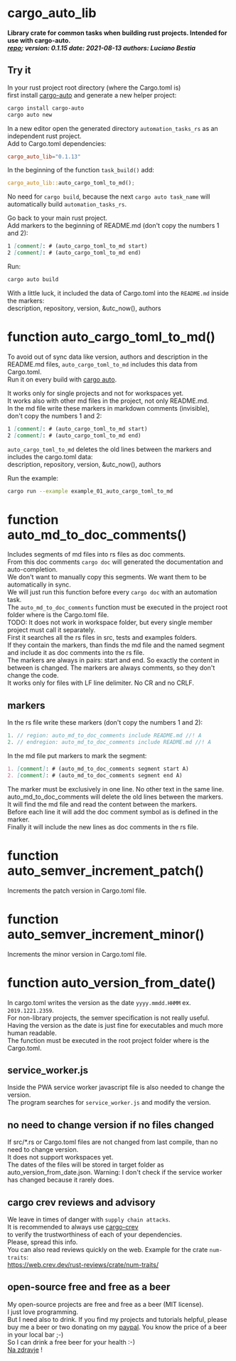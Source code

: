 [comment]: # (auto_md_to_doc_comments segment start A)

# cargo_auto_lib

[comment]: # (auto_cargo_toml_to_md start)

**Library crate for common tasks when building rust projects. Intended for use with cargo-auto.**  
***[repo](https://github.com/LucianoBestia/cargo_auto_lib); version: 0.1.15  date: 2021-08-13 authors: Luciano Bestia***  

[comment]: # (auto_cargo_toml_to_md end)

[comment]: # (auto_lines_of_code start)

[comment]: # (auto_lines_of_code end)

## Try it

In your rust project root directory (where the Cargo.toml is)  
first install [cargo-auto](https://crates.io/crates/cargo-auto) and generate a new helper project:

```bash
cargo install cargo-auto
cargo auto new
```

In a new editor open the generated directory `automation_tasks_rs` as an independent rust project.  
Add to Cargo.toml dependencies:  

```toml
cargo_auto_lib="0.1.13"
```

In the beginning of the function `task_build()` add:  

```rust
cargo_auto_lib::auto_cargo_toml_to_md();
```

No need for `cargo build`, because the next `cargo auto task_name` will automatically build `automation_tasks_rs`.

Go back to your main rust project.  
Add markers to the beginning of README.md (don't copy the numbers 1 and 2):  

```md
1 [comment]: # (auto_cargo_toml_to_md start)
2 [comment]: # (auto_cargo_toml_to_md end)
```

Run:

```bash
cargo auto build
```

With a little luck, it included the data of Cargo.toml into the `README.md` inside the markers:  
description, repository, version, &utc_now(), authors  

# function auto_cargo_toml_to_md()

To avoid out of sync data like version, authors and description in the README.md files, `auto_cargo_toml_to_md` includes this data from Cargo.toml.  
Run it on every build with [cargo auto](https://crates.io/crates/cargo-auto).  

It works only for single projects and not for workspaces yet.  
It works also with other md files in the project, not only README.md.  
In the md file write these markers in markdown comments (invisible),  
don't copy the numbers 1 and 2:  

```markdown
1 [comment]: # (auto_cargo_toml_to_md start)
2 [comment]: # (auto_cargo_toml_to_md end)
```

`auto_cargo_toml_to_md` deletes the old lines between the markers and includes the cargo.toml data:  
description, repository, version, &utc_now(), authors  

Run the example:  

```bash
cargo run --example example_01_auto_cargo_toml_to_md
```

# function auto_md_to_doc_comments()

Includes segments of md files into rs files as doc comments.  
From this doc comments `cargo doc` will generated the documentation and auto-completion.  
We don't want to manually copy this segments. We want them to be automatically in sync.  
We will just run this function before every `cargo doc` with an automation task.  
The `auto_md_to_doc_comments` function must be executed in the project root folder where is the Cargo.toml file.  
TODO: It does not work in workspace folder, but every single member project must call it separately.  
First it searches all the rs files in src, tests and examples folders.  
If they contain the markers, than finds the md file and the named segment and include it as doc comments into the rs file.  
The markers are always in pairs: start and end. So exactly the content in between is changed.
The markers are always comments, so they don't change the code.  
It works only for files with LF line delimiter. No CR and no CRLF.  

## markers

In the rs file write these markers (don't copy the numbers 1 and 2):  

```rust
1. // region: auto_md_to_doc_comments include README.md //! A  
2. // endregion: auto_md_to_doc_comments include README.md //! A  
```

In the md file put markers to mark the segment:  

```markdown
1. [comment]: # (auto_md_to_doc_comments segment start A)  
2. [comment]: # (auto_md_to_doc_comments segment end A)  
```

The marker must be exclusively in one line. No other text in the same line.  
auto_md_to_doc_comments will delete the old lines between the markers.  
It will find the md file and read the content between the markers.  
Before each line it will add the doc comment symbol as is defined in the marker.  
Finally it will include the new lines as doc comments in the rs file.  

# function auto_semver_increment_patch()

Increments the patch version in Cargo.toml file.

# function auto_semver_increment_minor()

Increments the minor version in Cargo.toml file.

# function auto_version_from_date()

In cargo.toml writes the version as the date `yyyy.mmdd.HHMM` ex. `2019.1221.2359`.  
For non-library projects, the semver specification is not really useful.  
Having the version as the date is just fine for executables and much more human readable.  
The function must be executed in the root project folder where is the Cargo.toml.  

## service_worker.js

Inside the PWA service worker javascript file is also needed to change the version.  
The program searches for `service_worker.js` and modify the version.  

## no need to change version if no files changed

If src/*.rs or Cargo.toml files are not changed from last compile,
than no need to change version.  
It does not support workspaces yet.  
The dates of the files will be stored in target folder as auto_version_from_date.json.
Warning: I don't check if the service worker has changed because it rarely does.  

[comment]: # (auto_md_to_doc_comments segment end A)

## cargo crev reviews and advisory

We leave in times of danger with `supply chain attacks`.  
It is recommended to always use [cargo-crev](https://github.com/crev-dev/cargo-crev)  
to verify the trustworthiness of each of your dependencies.  
Please, spread this info.  
You can also read reviews quickly on the web. Example for the crate `num-traits`:  
<https://web.crev.dev/rust-reviews/crate/num-traits/>  

## open-source free and free as a beer

My open-source projects are free and free as a beer (MIT license).  
I just love programming.  
But I need also to drink. If you find my projects and tutorials helpful, please buy me a beer or two donating on my [paypal](https://www.paypal.com/paypalme/LucianoBestia). You know the price of a beer in your local bar ;-)  
So I can drink a free beer for your health :-)  
[Na zdravje](https://translate.google.com/?hl=en&sl=sl&tl=en&text=Na%20zdravje&op=translate) !
